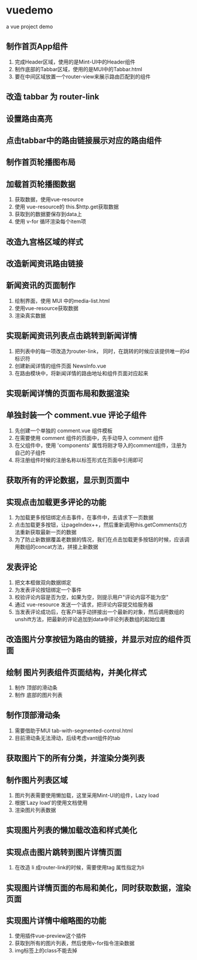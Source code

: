 # vuedemo

a vue project demo

## 制作首页App组件
1. 完成Header区域，使用的是Mint-UI中的Header组件
2. 制作底部的Tabbar区域，使用的是MUI中的Tabbar.html
3. 要在中间区域放置一个router-view来展示路由匹配到的组件

## 改造 tabbar 为 router-link

## 设置路由高亮

## 点击tabbar中的路由链接展示对应的路由组件

## 制作首页轮播图布局

## 加载首页轮播图数据
1. 获取数据，使用vue-resource
2. 使用 vue-resource的 this.$http.get获取数据
3. 获取到的数据要保存到data上
4. 使用 v-for 循环渲染每个item项

## 改造九宫格区域的样式

## 改造新闻资讯路由链接

## 新闻资讯的页面制作
1. 绘制界面，使用 MUI 中的media-list.html
2. 使用vue-resource获取数据
3. 渲染真实数据

## 实现新闻资讯列表点击跳转到新闻详情
1. 把列表中的每一项改造为router-link， 同时，在跳转的时候应该提供唯一的id标识符
2. 创建新闻详情的组件页面 NewsInfo.vue
3. 在路由模块中，将新闻详情的路由地址和组件页面对应起来

## 实现新闻详情的页面布局和数据渲染

## 单独封装一个 comment.vue 评论子组件
1. 先创建一个单独的 comment.vue 组件模板
2. 在需要使用 comment 组件的页面中，先手动导入 comment 组件
3. 在父组件中，使用 'components' 属性将刚才导入的comment组件，注册为自己的子组件
4. 将注册组件时候的注册名称以标签形式在页面中引用即可

## 获取所有的评论数据，显示到页面中

## 实现点击加载更多评论的功能
1. 为加载更多按钮绑定点击事件，在事件中，去请求下一页数据
2. 点击加载更多按钮，让pageIndex++，然后重新调用this.getComments()方法重新获取最新一页的数据
3. 为了防止新数据覆盖老数据的情况，我们在点击加载更多按钮的时候，应该调用数组的concat方法，拼接上新数据

## 发表评论
1. 把文本框做双向数据绑定
2. 为发表评论按钮绑定一个事件
3. 校验评论内容是否为空，如果为空，则提示用户"评论内容不能为空"
4. 通过 vue-resource 发送一个请求，把评论内容提交给服务器
5. 当发表评论成功后，在客户端手动拼接出一个最新的对象，然后调用数组的unshift方法，把最新的评论追加到data中评论列表数组的起始位置

## 改造图片分享按钮为路由的链接，并显示对应的组件页面

## 绘制 图片列表组件页面结构，并美化样式
1. 制作 顶部的滑动条
2. 制作 底部的图片列表

## 制作顶部滑动条
1. 需要借助于MUI tab-with-segmented-control.html
2. 目前滑动条无法滑动，后续考虑vant组件的tab

## 获取图片下的所有分类，并渲染分类列表

## 制作图片列表区域
1. 图片列表需要使用懒加载，这里采用Mint-UI的组件，Lazy load
2. 根据'Lazy load'的使用文档使用
3. 渲染图片列表数据

## 实现图片列表的懒加载改造和样式美化

## 实现点击图片跳转到图片详情页面
1. 在改造 li 成router-link的时候，需要使用tag 属性指定为li

## 实现图片详情页面的布局和美化，同时获取数据，渲染页面

## 实现图片详情中缩略图的功能
1. 使用插件vue-preview这个插件
2. 获取到所有的图片列表，然后使用v-for指令渲染数据
3. img标签上的class不能去掉
